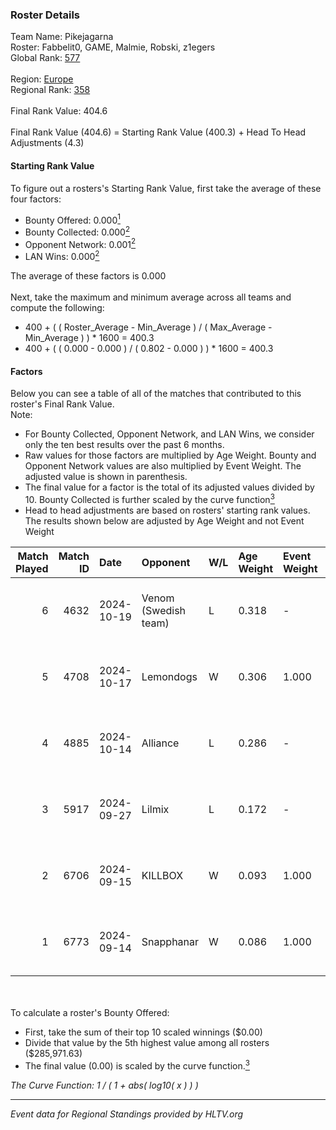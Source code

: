### Roster Details<br />
Team Name: Pikejagarna<br />
Roster: Fabbelit0, GAME, Malmie, Robski, z1egers<br />
Global Rank: [577](../../standings_global_2025_02_28.md)<br />
<br />
Region: [Europe]( ../../standings_europe_2025_02_28.md)<br />
Regional Rank: [358]( ../../standings_europe_2025_02_28.md)<br />
<br />
Final Rank Value:  404.6<br />
<br />
Final Rank Value (404.6) = Starting Rank Value (400.3) + Head To Head Adjustments (4.3)<br />

#### Starting Rank Value<br />
To figure out a rosters's Starting Rank Value, first take the average of these four factors:<br />
- Bounty Offered: 0.000[<sup>1</sup>](#table2)
- Bounty Collected: 0.000[<sup>2</sup>](#table1)
- Opponent Network: 0.001[<sup>2</sup>](#table1)
- LAN Wins: 0.000[<sup>2</sup>](#table1)

The average of these factors is 0.000<br />
<br />
Next, take the maximum and minimum average across all teams and compute the following:<br />
- 400 + ( ( Roster_Average - Min_Average ) / ( Max_Average - Min_Average ) ) * 1600 = 400.3
- 400 + ( ( 0.000 - 0.000 ) / ( 0.802 - 0.000 ) ) * 1600 = 400.3


#### Factors<br />
Below you can see a table of all of the matches that contributed to this roster's Final Rank Value.<br />
Note:<br />

- For Bounty Collected, Opponent Network, and LAN Wins, we consider only the ten best results over the past 6 months.
- Raw values for those factors are multiplied by Age Weight. Bounty and Opponent Network values are also multiplied by Event Weight. The adjusted value is shown in parenthesis.
- The final value for a factor is the total of its adjusted values divided by 10. Bounty Collected is further scaled by the curve function[<sup>3</sup>](#curveFunction)
- Head to head adjustments are based on rosters' starting rank values. The results shown below are adjusted by Age Weight and not Event Weight
<span id="table1"></span><br />


| Match Played | Match ID | Date       | Opponent             | W/L | Age Weight | Event Weight | Bounty Collected | Opponent Network | LAN Wins  | H2H Adj. | Roster                                   |
| -: | -: | :- | :- | :- | :- | :- | :- | :- | :- | -: | :- |
|            6 |     4632 | 2024-10-19 | Venom (Swedish team) | L   | 0.318      | -            | -                | -                | -         |    -3.76 | Fabbelit0, GAME, Malmie, Robski, z1egers |
|            5 |     4708 | 2024-10-17 | Lemondogs            | W   | 0.306      | 1.000        | 0.000 (0.000)    | 0.012 (0.004)    | 0 (0.000) |     5.95 | Fabbelit0, GAME, Malmie, Robski, z1egers |
|            4 |     4885 | 2024-10-14 | Alliance             | L   | 0.286      | -            | -                | -                | -         |    -0.16 | Fabbelit0, GAME, Malmie, Robski, z1egers |
|            3 |     5917 | 2024-09-27 | Lilmix               | L   | 0.172      | -            | -                | -                | -         |    -0.84 | AvoY, frigolito, GAME, Malmie, z1egers   |
|            2 |     6706 | 2024-09-15 | KILLBOX              | W   | 0.093      | 1.000        | 0.000 (0.000)    | 0.022 (0.002)    | 0 (0.000) |     1.79 | Fabbelit0, GAME, Malmie, Robski, z1egers |
|            1 |     6773 | 2024-09-14 | Snapphanar           | W   | 0.086      | 1.000        | 0.000 (0.000)    | 0.000 (0.000)    | 0 (0.000) |     1.35 | Fabbelit0, GAME, Malmie, Robski, z1egers |

<br />
<span id="table2"></span><br />
To calculate a roster's Bounty Offered:<br />

- First, take the sum of their top 10 scaled winnings ($0.00)
- Divide that value by the 5th highest value among all rosters ($285,971.63)
- The final value (0.00) is scaled by the curve function.[<sup>3</sup>](#curveFunction)

<span id="curveFunction"></span>_The Curve Function: 1 / ( 1 + abs( log10( x ) ) )_<br />

---
_Event data for Regional Standings provided by HLTV.org_<br />
